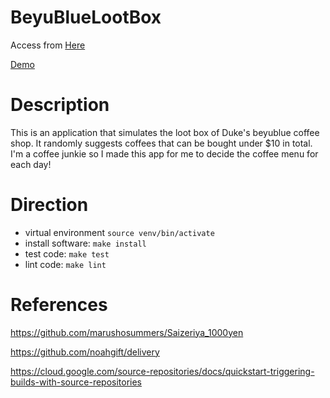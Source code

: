 # BeyuBlueLootBox

Access from [Here](https://pj1-bblb.appspot.com/)

[Demo](https://youtu.be/RTkC_XJJ-R4)

# Description

This is an application that simulates the loot box of Duke's beyublue coffee shop.
It randomly suggests coffees that can be bought under $10 in total.
I'm a coffee junkie so I made this app for me to decide the coffee menu for each day!

# Direction
* virtual environment ```source venv/bin/activate```
* install software: ```make install```
* test code: ```make test```
* lint code: ```make lint```

# References
https://github.com/marushosummers/Saizeriya_1000yen

https://github.com/noahgift/delivery

https://cloud.google.com/source-repositories/docs/quickstart-triggering-builds-with-source-repositories